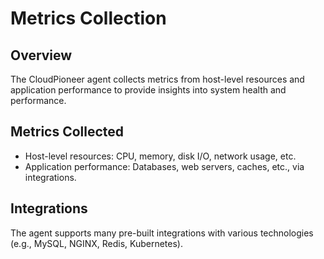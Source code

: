 # Metrics Collection

## Overview
The CloudPioneer agent collects metrics from host-level resources and application performance to provide insights into system health and performance.

## Metrics Collected
- Host-level resources: CPU, memory, disk I/O, network usage, etc.
- Application performance: Databases, web servers, caches, etc., via integrations.

## Integrations
The agent supports many pre-built integrations with various technologies (e.g., MySQL, NGINX, Redis, Kubernetes).
